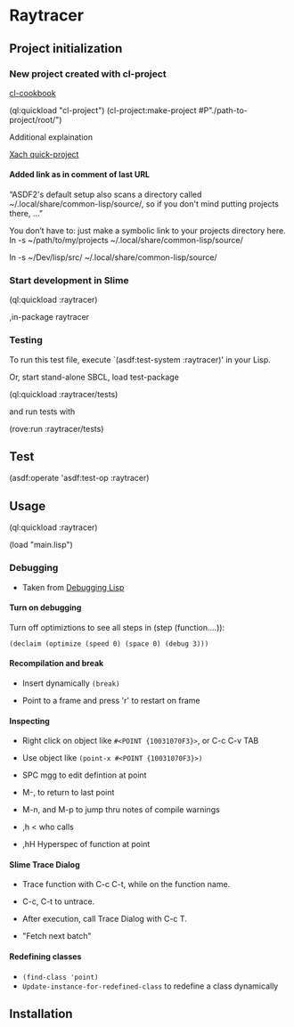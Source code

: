 # Raytracer

## Project initialization

### New project created with cl-project

[cl-cookbook](https://lispcookbook.github.io/cl-cookbook/getting-started.html)

(ql:quickload "cl-project")
(cl-project:make-project #P"./path-to-project/root/")

Additional explaination

[Xach quick-project](https://xach.livejournal.com/278047.html)

#### Added link as in comment of last URL

“ASDF2's default setup also scans a directory called ~/.local/share/common-lisp/source/, 
so if you don't mind putting projects there, …”

You don’t have to: just make a symbolic link to your projects directory here.
ln -s ~/path/to/my/projects ~/.local/share/common-lisp/source/

ln -s ~/Dev/lisp/src/ ~/.local/share/common-lisp/source/

### Start development in Slime

(ql:quickload :raytracer)

,in-package raytracer

### Testing

To run this test file, execute `(asdf:test-system :raytracer)' in your Lisp.

Or, start stand-alone SBCL, load test-package

(ql:quickload :raytracer/tests)

and run tests with

(rove:run :raytracer/tests)


## Test
(asdf:operate 'asdf:test-op :raytracer)
## Usage

(ql:quickload :raytracer)

(load "main.lisp")

### Debugging

- Taken from [Debugging Lisp](https://malisper.me/category/debugging-common-lisp/) 

#### Turn on debugging

Turn off optimiztions to see all steps in (step (function....)):

`(declaim (optimize (speed 0) (space 0) (debug 3)))`

#### Recompilation and break

- Insert dynamically `(break)`

- Point to a frame and press 'r' to restart on frame

#### Inspecting

- Right click on object like `#<POINT {10031070F3}>`, or C-c C-v TAB

- Use object like `(point-x #<POINT {10031070F3}>)`

- SPC mgg to edit defintion at point

- M-, to return to last point

- M-n, and M-p to jump thru notes of compile warnings

- ,h < who calls

- ,hH Hyperspec of function at point  

#### Slime Trace Dialog

- Trace function with C-c C-t, while on the function name.

- C-c, C-t to untrace.

- After execution, call Trace Dialog with C-c T.

- "Fetch next batch"

#### Redefining classes

- `(find-class 'point)`
- `Update-instance-for-redefined-class` to redefine a class dynamically

## Installation
 
